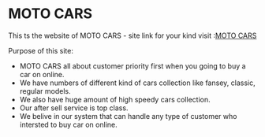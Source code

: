 # MOTO CARS

This ts the website of MOTO CARS - site link for your kind visit :[MOTO CARS](https://cars-shop-online.web.app/)

Purpose of this site:
<ul>
<li>MOTO CARS all about customer priority first when you going to buy a car on online.</li>
<li>We have numbers of different kind of cars collection like fansey, classic, regular models.</li>
<li>We also have huge amount of high speedy cars collection.</li>
<li>Our after sell service is top class.</li>
<li>We belive in our system that can handle any type of customer who intersted to buy car on online.</li>
</ul>